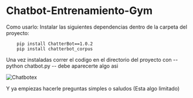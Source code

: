 ﻿# Chatbot-Entrenamiento-Gym

Como usarlo: 
    Instalar las siguientes dependencias dentro de la carpeta del proyecto:
		
		pip install ChatterBot==1.0.2
		pip install chatterbot_corpus
		
Una vez instaladas correr el codigo en el directorio del proyecto con -- python chatbot.py -- debe aparecerte algo asi
		

![Chatbotex](https://user-images.githubusercontent.com/33427327/206364600-f754a5a4-c3c5-409f-9a63-ffb7266dc5e4.png)

Y ya empiezas hacerle preguntas simples o saludos (Esta algo limitado)
